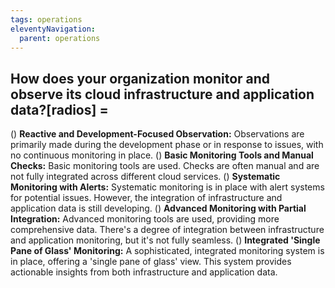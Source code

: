```yaml
---
tags: operations
eleventyNavigation:
  parent: operations
---
```


## How does your organization monitor and observe its cloud infrastructure and application data?[radios] =

() **Reactive and Development-Focused Observation:** Observations are primarily made during the development phase or in response to issues, with no continuous monitoring in place.
() **Basic Monitoring Tools and Manual Checks:** Basic monitoring tools are used. Checks are often manual and are not fully integrated across different cloud services.
() **Systematic Monitoring with Alerts:** Systematic monitoring is in place with alert systems for potential issues. However, the integration of infrastructure and application data is still developing.
() **Advanced Monitoring with Partial Integration:** Advanced monitoring tools are used, providing more comprehensive data. There's a degree of integration between infrastructure and application monitoring, but it's not fully seamless.
() **Integrated 'Single Pane of Glass' Monitoring:** A sophisticated, integrated monitoring system is in place, offering a 'single pane of glass' view. This system provides actionable insights from both infrastructure and application data.
